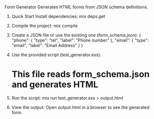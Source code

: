Form Generator
Generates HTML forms from JSON schema definitions.

1. Quick Start
   Install dependencies:
   mix deps.get

2. Compile the project:
   mix compile

3. Create a JSON file or use the existing one (form_schema.json):
   {  
    "phone": { "type": "tel", "label": "Phone number" },
   "email": { "type": "email", "label": "Email Address" }
   }

4. Use the provided script (test_generator.exs):

   # This file reads form_schema.json and generates HTML

5. Run the script:
   mix run test_generator.exs > output.html

6. View the output:
   Open output.html in a browser to see the generated form.
